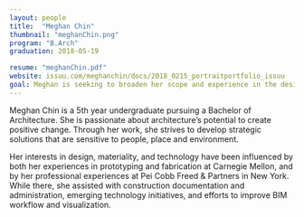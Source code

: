 ```yaml
---
layout: people
title:  "Meghan Chin"
thumbnail: "meghanChin.png"
program: "B.Arch"
graduation: 2018-05-19

resume: "meghanChin.pdf"
website: issuu.com/meghanchin/docs/2018_0215_portraitportfolio_issuu
goal: Meghan is seeking to broaden her scope and experience in the design and execution of built work through a full time position in architecture.
---
```


Meghan Chin is a 5th year undergraduate pursuing a Bachelor of Architecture. She is passionate about architecture’s potential to create positive change. Through her work, she strives to develop strategic solutions that are sensitive to people, place and environment.

Her interests in design, materiality, and technology have been influenced by both her experiences in prototyping and fabrication at Carnegie Mellon, and by her professional experiences at Pei Cobb Freed & Partners in New York. While there, she assisted with construction documentation and administration, emerging technology initiatives, and efforts to improve BIM workflow and visualization.
